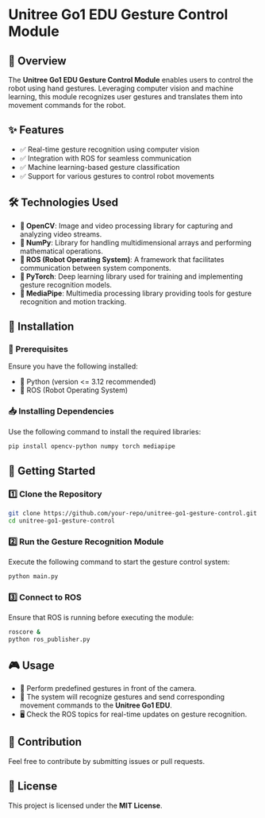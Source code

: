 # Unitree Go1 EDU Gesture Control Module

## 📌 Overview
The **Unitree Go1 EDU Gesture Control Module** enables users to control the robot using hand gestures. Leveraging computer vision and machine learning, this module recognizes user gestures and translates them into movement commands for the robot.

## ✨ Features
- ✅ Real-time gesture recognition using computer vision
- ✅ Integration with ROS for seamless communication
- ✅ Machine learning-based gesture classification
- ✅ Support for various gestures to control robot movements

## 🛠 Technologies Used
- **🔹 OpenCV**: Image and video processing library for capturing and analyzing video streams.
- **🔹 NumPy**: Library for handling multidimensional arrays and performing mathematical operations.
- **🔹 ROS (Robot Operating System)**: A framework that facilitates communication between system components.
- **🔹 PyTorch**: Deep learning library used for training and implementing gesture recognition models.
- **🔹 MediaPipe**: Multimedia processing library providing tools for gesture recognition and motion tracking.

## 🔧 Installation
### 📌 Prerequisites
Ensure you have the following installed:
- 🐍 Python (version <= 3.12 recommended)
- 🤖 ROS (Robot Operating System)

### 📥 Installing Dependencies
Use the following command to install the required libraries:
```bash
pip install opencv-python numpy torch mediapipe
```

## 🚀 Getting Started
### 1️⃣ Clone the Repository
```bash
git clone https://github.com/your-repo/unitree-go1-gesture-control.git
cd unitree-go1-gesture-control
```

### 2️⃣ Run the Gesture Recognition Module
Execute the following command to start the gesture control system:
```bash
python main.py
```

### 3️⃣ Connect to ROS
Ensure that ROS is running before executing the module:
```bash
roscore &
python ros_publisher.py
```

## 🎮 Usage
- 👋 Perform predefined gestures in front of the camera.
- 🤖 The system will recognize gestures and send corresponding movement commands to the **Unitree Go1 EDU**.
- 🖥 Check the ROS topics for real-time updates on gesture recognition.

## 🤝 Contribution
Feel free to contribute by submitting issues or pull requests. 

## 📜 License
This project is licensed under the **MIT License**.

